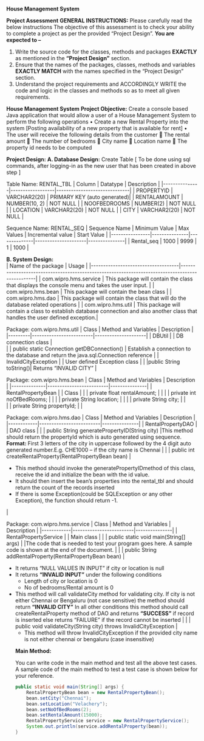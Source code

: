 <b>House Management System</b>

<b>Project Assessment</b>
<b>GENERAL INSTRUCTIONS:</b> Please carefully read the below instructions
The objective of this assessment is to check your ability to complete a project as per the provided “Project Design”.
<b>You are expected to –</b>
1.  Write the source code for the classes, methods and packages <b>EXACTLY</b> as mentioned in the <b>“Project Design”</b> section.
2.  Ensure that the names of the packages, classes, methods and variables <b>EXACTLY MATCH</b> with the names specified in the “Project Design” section.
3.  Understand the project requirements and ACCORDINGLY WRITE the code and logic in the classes and methods so as to meet all given requirements.

 
<b>House Management System</b>
<b>Project Objective:</b>
Create a console based Java application that would allow a user of a House Management System to perform the following operations
•         Create a new Rental Property into the system [Posting availability of a new property that is available for rent]
•         The user will receive the following details from the customer
  The rental amount
  The number of bedrooms
  City name
  Location name
  The property id needs to be computed
 
<b>Project Design:</b>
<b>A. Database Design:</b>
      Create Table [ To be done using sql commands, after logging-in as the new user that has been created in above step ]
 
Table Name: RENTAL_TBL
|      Column   |	    Datatype	   |      Description             |
|---------------|------------------|------------------------------|
|   PROPERTYID	|   VARCHAR2(20)	 |  PRIMARY KEY (auto generated)|
|  RENTALAMOUNT	|   NUMBER(10, 2)	 |  NOT NULL                    |
|  NOOFBEDROOMS	|   NUMBER(2)	     |  NOT NULL                    |
|  LOCATION	    |   VARCHAR2(20)	 |  NOT NULL                    |
|  CITY	        |   VARCHAR2(20)	 |  NOT NULL                    |
 
Sequence Name: RENTAL_SEQ
| Sequence Name	 | Minimum Value |	Max Values	|  Incremental value	|  Start Value  |
|----------------|---------------|--------------|---------------------|---------------|
| Rental_seq	   |     1000	     |      9999	  |           1	        |     1000      |
 
<b>B. System Design: </b>           
|    Name of the package	           |                         Usage                                                                  |
|------------------------------------|------------------------------------------------------------------------------------------------|
|   com.wipro.hms.service            |	This package will contain the class that displays the console menu and takes the user input.  |
|   com.wipro.hms.bean	             |  This package will contain the bean class                                                      |
|   com.wipro.hms.dao	               |  This package will contain the class that will do the database related operations              |
|   com.wipro.hms.util	             |  This package will contain a class to establish database connection and also another class that handles the user defined exception.|
 
Package: com.wipro.hms.util
| Class	  |   Method and Variables	|  Description        |
|---------|-------------------------|---------------------|
| DBUtil	| 	                      | DB connection class |  
|         | 	public static Connection getDBConnection() |	Establish a connection to the database and return the java.sql.Connection reference |
| InvalidCityException |	| 	User defined Exception class |
 |	|public String toString()|	Returns “INVALID CITY” |
 
Package: com.wipro.hms.bean
|    Class	   |   Method and Variables	 |  Description  |
|--------------|-------------------------|---------------|
| RentalPropertyBean |	 |	Class |
|   |	private float rentalAmount;	 |   |
| 	| private int noOfBedRooms;	 |   |
| 	| private String location;	 |   |
| 	| private String city;       |   |    	 
| 	| private String propertyId; |   |	 
 
Package: com.wipro.hms.dao
|   Class  	 |  Method and Variables	   |  Description  |
|------------|-------------------------|---------------|
| RentalPropertyDAO | 	| 	DAO class |
| 	| public String generatePropertyID(String city) |This method should return the propertyId which is auto generated using sequence.<b> Format: </b> First 3 letters of the city in uppercase followed by the 4 digit auto generated number.E.g. CHE1000 – if the city name is Chennai |
|   | public int createRentalProperty(RentalPropertyBean bean) |<ul><li> This method should invoke the generatePropertyIDmethod of this class, receive the id and initialize the bean with the id value.</li><li> It should then insert the bean’s properties into the rental_tbl and should return the count of the records inserted</li><li>If there is some Exception(could be SQLException or any other Exception), the function should return -1.</li></ul> |
 
Package: com.wipro.hms.service
|   Class   | 	Method and Variables  | 	Description |
|------------|-------------------------|---------------|
| RentalPropertyService |	 	| Main class |
|  	| public static void main(String[] args) |	|The code that is needed to test your program goes here. A sample code is shown at the end of the document. |
| 	| public String addRentalProperty(RentalPropertyBean bean) | <ul><li>It returns “NULL VALUES IN INPUT” if city or location is null</li><li>It returns <b>“INVALID INPUT”</b> under the following conditions<ul><li>Length of city or location is 0</li><li> No of bedrooms/Rental amount is 0</li></ul></li><li>This method will call validateCity method for validating city. If city is not either Chennai or Bengaluru (not case sensitive) the method should return <b>“INVALID CITY”</b> In all other conditions this method should call createRentalProperty method of DAO and returns <b>“SUCCESS”</b> if record is inserted else returns “FAILURE” if the record cannot be inserted |
|  	 | public void validateCity(String city) throws InvalidCityException | <ul><li> This method will throw InvalidCityException if the provided city name is not either chennai or bengaluru (case insensitive)</li></ul>
 
 
 
 
 
<b>Main Method:</b>

You can write code in the main method and test all the above test cases. A sample code of the main method to test a test case is shown below for your reference.


```java
public static void main(String[] args) {
    RentalPropertyBean bean = new RentalPropertyBean();
    bean.setCity("Chennai");
    bean.setLocation("Velachery");
    bean.setNoOfBedRooms(2);
    bean.setRentalAmount(15000);
    RentalPropertyService service = new RentalPropertyService();
    System.out.println(service.addRentalProperty(bean));
}

